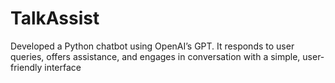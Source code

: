 # TalkAssist
Developed a Python chatbot using OpenAI’s GPT. It responds to user queries, offers assistance, and engages in conversation with a simple, user-friendly interface
